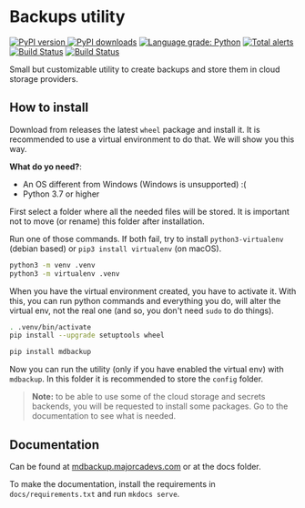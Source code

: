 # Backups utility

[![PyPI version](https://pypip.in/v/mdbackup/badge.png) ![PyPI downloads](https://pypip.in/d/mdbackup/badge.png)](https://pypi.org/project/mdbackup/)
[![Language grade: Python](https://img.shields.io/lgtm/grade/python/g/MajorcaDevs/mdbackup.svg?logo=lgtm&logoWidth=18)](https://lgtm.com/projects/g/MajorcaDevs/mdbackup/context:python)
[![Total alerts](https://img.shields.io/lgtm/alerts/g/MajorcaDevs/mdbackup.svg?logo=lgtm&logoWidth=18)](https://lgtm.com/projects/g/MajorcaDevs/mdbackup/alerts/)
[![Build Status](https://jenkins.majorcadevs.com/buildStatus/icon?job=mdbackup2%2Fmaster&subject=master%20build)](https://jenkins.majorcadevs.com/job/mdbackup2/job/master/)
[![Build Status](https://jenkins.majorcadevs.com/buildStatus/icon?job=mdbackup2%2Fdev&subject=dev%20build)](https://jenkins.majorcadevs.com/job/mdbackup2/job/dev/)

Small but customizable utility to create backups and store them in cloud storage providers.

## How to install

Download from releases the latest `wheel` package and install it. It is recommended to use a virtual environment to do that. We will show you this way.

**What do yo need?**:

  - An OS different from Windows (Windows is unsupported) :(
  - Python 3.7 or higher

First select a folder where all the needed files will be stored. It is important not to move (or rename) this folder after installation.

Run one of those commands. If both fail, try to install `python3-virtualenv` (debian based) or `pip3 install virtualenv` (on macOS).

```bash
python3 -m venv .venv
python3 -m virtualenv .venv
```

When you have the virtual environment created, you have to activate it. With this, you can run python commands and everything you do, will alter the virtual env, not the real one (and so, you don't need `sudo` to do things).

```bash
. .venv/bin/activate
pip install --upgrade setuptools wheel

pip install mdbackup
```

Now you can run the utility (only if you have enabled the virtual env) with `mdbackup`. In this folder it is recommended to store the `config` folder.

 > **Note:** to be able to use some of the cloud storage and secrets backends, you will be requested to install some packages. Go to the documentation to see what is needed.

## Documentation

Can be found at [mdbackup.majorcadevs.com](https://mdbackup.majorcadevs.com/) or at the docs folder.

To make the documentation, install the requirements in `docs/requirements.txt` and run `mkdocs serve`.
